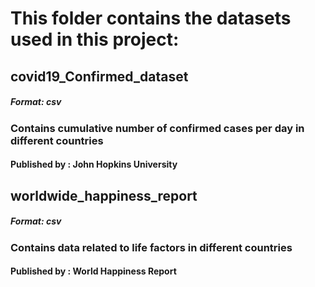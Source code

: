 # This folder contains the datasets used in this project:

## covid19_Confirmed_dataset
##### Format: csv
### Contains cumulative number of confirmed cases per day in different countries
#### Published by : John Hopkins University

## worldwide_happiness_report
##### Format: csv
### Contains data related to life factors in different countries
#### Published by : World Happiness Report
